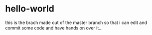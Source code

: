 # hello-world

this is the brach made out of the master branch so that i can edit and commit some code and have hands on over it...
